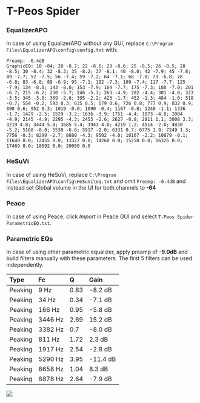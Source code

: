 # T-Peos Spider

### EqualizerAPO
In case of using EqualizerAPO without any GUI, replace `C:\Program Files\EqualizerAPO\config\config.txt`
with:
```
Preamp: -6.4dB
GraphicEQ: 10 -84; 20 -8.7; 22 -8.6; 23 -8.6; 25 -8.5; 26 -8.5; 28 -8.5; 30 -8.4; 32 -8.3; 35 -8.2; 37 -8.1; 40 -8.0; 42 -7.9; 45 -7.8; 49 -7.7; 52 -7.5; 56 -7.4; 59 -7.2; 64 -7.1; 68 -7.0; 73 -6.8; 78 -6.8; 83 -6.8; 89 -6.9; 95 -7.1; 102 -7.3; 109 -7.4; 117 -7.7; 125 -7.9; 134 -8.0; 143 -8.0; 153 -7.9; 164 -7.7; 175 -7.3; 188 -7.0; 201 -6.7; 215 -6.2; 230 -5.7; 246 -5.3; 263 -4.9; 282 -4.4; 301 -4.0; 323 -3.5; 345 -3.0; 369 -2.6; 395 -2.2; 423 -1.7; 452 -1.3; 484 -1.0; 518 -0.7; 554 -0.2; 593 0.3; 635 0.5; 679 0.6; 726 0.8; 777 0.9; 832 0.9; 890 0.6; 952 0.3; 1019 -0.0; 1090 -0.4; 1167 -0.8; 1248 -1.1; 1336 -1.7; 1429 -2.5; 1529 -3.2; 1636 -3.9; 1751 -4.4; 1873 -4.8; 2004 -4.9; 2145 -4.9; 2295 -4.3; 2455 -2.6; 2627 -0.8; 2811 1.1; 3008 3.3; 3219 4.8; 3444 5.8; 3685 5.4; 3943 4.0; 4219 1.2; 4514 -2.0; 4830 -5.2; 5168 -8.0; 5530 -6.6; 5917 -2.0; 6331 0.7; 6775 1.9; 7249 1.3; 7756 -0.3; 8299 -2.7; 8880 -4.3; 9502 -4.0; 10167 -2.2; 10879 -0.1; 11640 0.0; 12455 0.0; 13327 0.0; 14260 0.0; 15258 0.0; 16326 0.0; 17469 0.0; 18692 0.0; 20000 0.0
```

### HeSuVi
In case of using HeSuVi, replace `C:\Program Files\EqualizerAPO\config\HeSuVi\eq.txt` and omit `Preamp:
-6.4dB` and instead set Global volume in the UI for both channels to **-64**

### Peace
In case of using Peace, click *Import* in Peace GUI and select `T-Peos Spider ParametricEQ.txt`.

### Parametric EQs
In case of using other parametric equalizer, apply preamp of **-9.0dB** and build filters manually with
these parameters. The first 5 filters can be used independently.

| Type    | Fc      |    Q | Gain     |
|:--------|:--------|:-----|:---------|
| Peaking | 9 Hz    | 0.83 | -8.2 dB  |
| Peaking | 34 Hz   | 0.34 | -7.1 dB  |
| Peaking | 166 Hz  | 0.95 | -5.8 dB  |
| Peaking | 3446 Hz | 2.69 | 15.2 dB  |
| Peaking | 3382 Hz | 0.7  | -8.0 dB  |
| Peaking | 811 Hz  | 1.72 | 2.3 dB   |
| Peaking | 1917 Hz | 2.54 | -2.8 dB  |
| Peaking | 5290 Hz | 3.95 | -11.4 dB |
| Peaking | 6658 Hz | 1.04 | 8.3 dB   |
| Peaking | 8878 Hz | 2.64 | -7.9 dB  |

![](https://raw.githubusercontent.com/jaakkopasanen/AutoEq/master/results/innerfidelity/sbaf-serious/T-Peos%20Spider/T-Peos%20Spider.png)